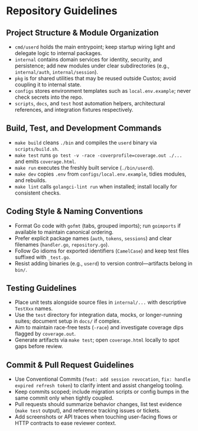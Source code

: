# Repository Guidelines

## Project Structure & Module Organization
- `cmd/userd` holds the main entrypoint; keep startup wiring light and delegate logic to internal packages.
- `internal` contains domain services for identity, security, and persistence; add new modules under clear subdirectories (e.g., `internal/auth`, `internal/session`).
- `pkg` is for shared utilities that may be reused outside Custos; avoid coupling it to internal state.
- `configs` stores environment templates such as `local.env.example`; never check secrets into the repo.
- `scripts`, `docs`, and `test` host automation helpers, architectural references, and integration fixtures respectively.

## Build, Test, and Development Commands
- `make build` cleans `./bin` and compiles the `userd` binary via `scripts/build.sh`.
- `make test` runs `go test -v -race -coverprofile=coverage.out ./...` and emits `coverage.html`.
- `make run` executes the freshly built service (`./bin/userd`).
- `make dev` copies `.env` from `configs/local.env.example`, tidies modules, and rebuilds.
- `make lint` calls `golangci-lint run` when installed; install locally for consistent checks.

## Coding Style & Naming Conventions
- Format Go code with `gofmt` (tabs, grouped imports); run `goimports` if available to maintain canonical ordering.
- Prefer explicit package names (`auth`, `tokens`, `sessions`) and clear filenames (`handler.go`, `repository.go`).
- Follow Go idioms for exported identifiers (`CamelCase`) and keep test files suffixed with `_test.go`.
- Resist adding binaries (e.g., `userd`) to version control—artifacts belong in `bin/`.

## Testing Guidelines
- Place unit tests alongside source files in `internal/...` with descriptive `TestXxx` names.
- Use the `test` directory for integration data, mocks, or longer-running suites; document setup in `docs/` if complex.
- Aim to maintain race-free tests (`-race`) and investigate coverage dips flagged by `coverage.out`.
- Generate artifacts via `make test`; open `coverage.html` locally to spot gaps before review.

## Commit & Pull Request Guidelines
- Use Conventional Commits (`feat: add session revocation`, `fix: handle expired refresh token`) to clarify intent and assist changelog tooling.
- Keep commits scoped; include migration scripts or config bumps in the same commit only when tightly coupled.
- Pull requests should summarize behavior changes, list test evidence (`make test` output), and reference tracking issues or tickets.
- Add screenshots or API traces when touching user-facing flows or HTTP contracts to ease reviewer context.
